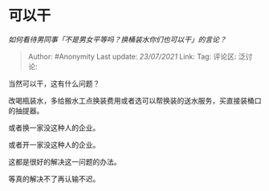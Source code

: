 # 可以干
*如何看待男同事「不是男女平等吗？换桶装水你们也可以干」的言论？*

> Author: #Anonymity
> Last update: *23/07/2021*
> Link:
> Tag:
> 评论区:
> 泛讨论:

当然可以干，这有什么问题？

改喝瓶装水，多给搬水工点换装费用或者选可以帮换装的送水服务，买直接装桶口的抽提器。

或者换一家没这种人的企业。

或者开一家没这种人的企业。

这都是很好的解决这一问题的办法。

等真的解决不了再认输不迟。
